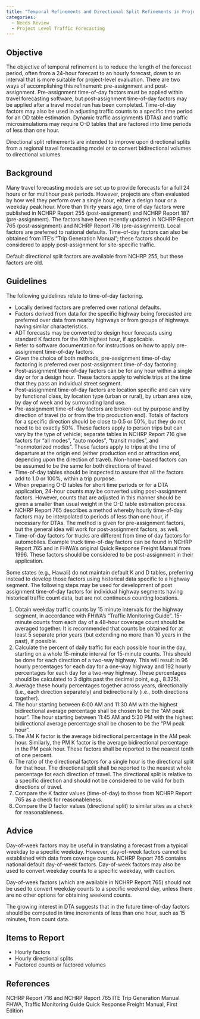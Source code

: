```yaml
---
title: "Temporal Refinements and Directional Split Refinements in Project-Level Traffic Forecasting"
categories:
  - Needs Review
  - Project Level Traffic Forecasting
---
```


Objective
---------

The objective of temporal refinement is to reduce the length of the forecast period, often from a 24-hour forecast to an hourly forecast, down to an interval that is more suitable for project-level evaluation. There are two ways of accomplishing this refinement: pre-assignment and post-assignment. Pre-assignment time-of-day factors must be applied within travel forecasting software, but post-assignment time-of-day factors may be applied after a travel model run has been completed. Time-of-day factors may also be used in adjusting traffic counts to a specific time period for an OD table estimation. Dynamic traffic assignments (DTAs) and traffic microsimulations may require O-D tables that are factored into time periods of less than one hour.

Directional split refinements are intended to improve upon directional splits from a regional travel forecasting model or to convert bidirectional volumes to directional volumes.

Background
----------

Many travel forecasting models are set up to provide forecasts for a full 24 hours or for multihour peak periods. However, projects are often evaluated by how well they perform over a single hour, either a design hour or a weekday peak hour. More than thirty years ago, time of day factors were published in NCHRP Report 255 (post-assignment) and NCHRP Report 187 (pre-assignment). The factors have been recently updated in NCHRP Report 765 (post-assignment) and NCHRP Report 716 (pre-assignment). Local factors are preferred to national defaults. Time-of-day factors can also be obtained from ITE’s “Trip Generation Manual”; these factors should be considered to apply post-assignment for site-specific traffic.

Default directional split factors are available from NCHRP 255, but these factors are old.

Guidelines
----------

The following guidelines relate to time-of-day factoring.

-   Locally derived factors are preferred over national defaults.
-   Factors derived from data for the specific highway being forecasted are preferred over data from nearby highways or from groups of highways having similar characteristics.
-   ADT forecasts may be converted to design hour forecasts using standard K factors for the Xth highest hour, if applicable.
-   Refer to software documentation for instructions on how to apply pre-assignment time-of-day factors.
-   Given the choice of both methods, pre-assignment time-of-day factoring is preferred over post-assignment time-of-day factoring.
-   Post-assignment time-of-day factors can be for any hour within a single day or for a design hour. These factors apply to vehicle trips at the time that they pass an individual street segment.
-   Post-assignment time-of-day factors are location specific and can vary by functional class, by location type (urban or rural), by urban area size, by day of week and by surrounding land use.
-   Pre-assignment time-of-day factors are broken-out by purpose and by direction of travel (to or from the trip production end). Totals of factors for a specific direction should be close to 0.5 or 50%, but they do not need to be exactly 50%. These factors apply to person trips but can vary by the type of vehicle; separate tables in NCHRP Report 716 give factors for “all modes”, “auto modes”, “transit modes”, and “nonmotorized modes”. These factors apply to trips at the time of departure at the origin end (either production end or attraction end, depending upon the direction of travel). Non-home-based factors can be assumed to be the same for both directions of travel.
-   Time-of-day tables should be inspected to assure that all the factors add to 1.0 or 100%, within a trip purpose.
-   When preparing O-D tables for short time periods or for a DTA application, 24-hour counts may be converted using post-assignment factors. However, counts that are adjusted in this manner should be given a smaller than usual weight in the O-D table estimation process.
-   NCHRP Report 765 describes a method whereby hourly time-of-day factors may be interpolated to periods of less than one hour, if necessary for DTAs. The method is given for pre-assignment factors, but the general idea will work for post-assignment factors, as well.
-   Time-of-day factors for trucks are different from time of day factors for automobiles. Example truck time-of-day factors can be found in NCHRP Report 765 and in FHWA’s original Quick Response Freight Manual from 1996. These factors should be considered to be post-assignment in their application.

Some states (e.g., Hawaii) do not maintain default K and D tables, preferring instead to develop those factors using historical data specific to a highway segment. The following steps may be used for development of post assignment time-of-day factors for individual highway segments having historical traffic count data, but are not continuous counting locations.

1.  Obtain weekday traffic counts by 15 minute intervals for the highway segment, in accordance with FHWA’s “Traffic Monitoring Guide”. 15-minute counts from each day of a 48-hour coverage count should be averaged together. It is recommended that counts be obtained for at least 5 separate prior years (but extending no more than 10 years in the past), if possible.
2.  Calculate the percent of daily traffic for each possible hour in the day, starting on a whole 15-minute interval for 15-minute counts. This should be done for each direction of a two-way highway. This will result in 96 hourly percentages for each day for a one-way highway and 192 hourly percentages for each day for a two-way highway. These percentages should be calculated to 3 digits past the decimal point, e.g., 8.325).
3.  Average these hourly percentages together across years, directionally (i.e., each direction separately) and bidirectionally (i.e., both directions together).
4.  The hour starting between 6:00 AM and 11:30 AM with the highest bidirectional average percentage shall be chosen to be the “AM peak hour”. The hour starting between 11:45 AM and 5:30 PM with the highest bidirectional average percentage shall be chosen to be the “PM peak hour”.
5.  The AM K factor is the average bidirectional percentage in the AM peak hour. Similarly, the PM K factor is the average bidirectional percentage in the PM peak hour. These factors shall be reported to the nearest tenth of one percent.
6.  The ratio of the directional factors for a single hour is the directional split for that hour. The directional split shall be reported to the nearest whole percentage for each direction of travel. The directional split is relative to a specific direction and should not be considered to be valid for both directions of travel.
7.  Compare the K factor values (time-of-day) to those from NCHRP Report 765 as a check for reasonableness.
8.  Compare the D factor values (directional split) to similar sites as a check for reasonableness.

Advice
------

Day-of-week factors may be useful in translating a forecast from a typical weekday to a specific weekday. However, day-of-week factors cannot be established with data from coverage counts. NCHRP Report 765 contains national default day-of-week factors. Day-of-week factors may also be used to convert weekday counts to a specific weekday, with caution.

Day-of-week factors (which are available in NCHRP Report 765) should not be used to convert weekday counts to a specific weekend day, unless there are no other options for obtaining weekend counts.

The growing interest in DTA suggests that in the future time-of-day factors should be computed in time increments of less than one hour, such as 15 minutes, from count data.

Items to Report
---------------

-   Hourly factors
-   Hourly directional splits
-   Factored counts or factored volumes

References
----------

NCHRP Report 716 and NCHRP Report 765
ITE Trip Generation Manual
FHWA, Traffic Monitoring Guide
Quick Response Freight Manual, First Edition
